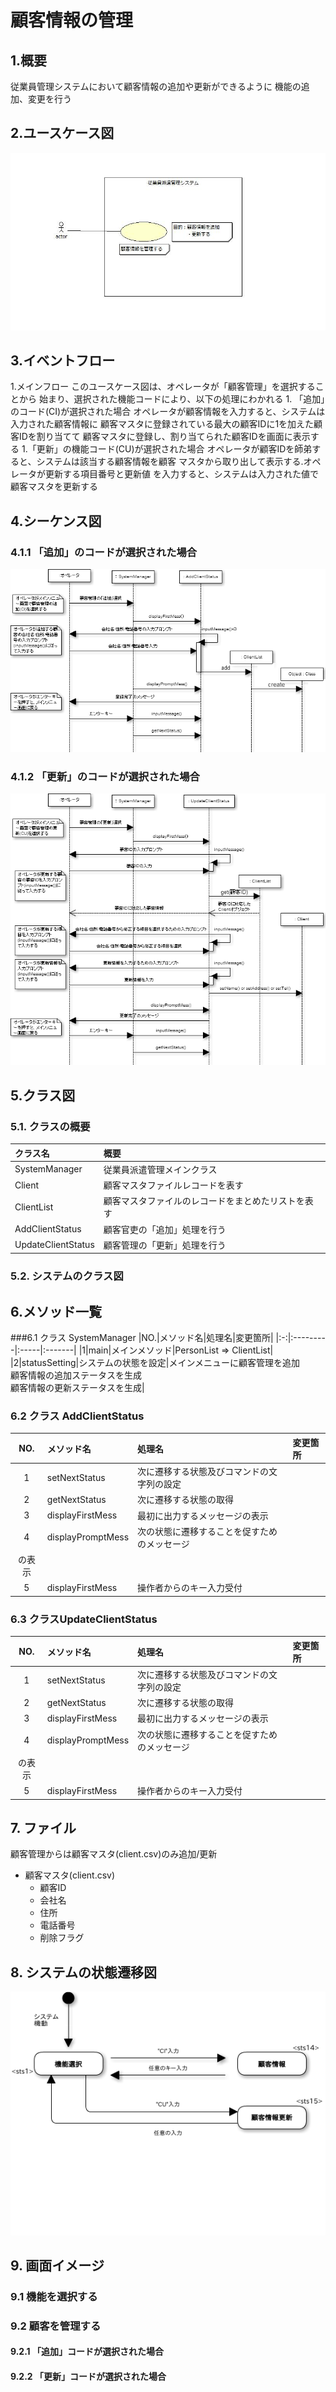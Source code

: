 # 顧客情報の管理

## 1.概要
従業員管理システムにおいて顧客情報の追加や更新ができるように
機能の追加、変更を行う

## 2.ユースケース図
![ユースケース図](jpg/ucd.jpg)
## 3.イベントフロー
1.メインフロー
このユースケース図は、オペレータが「顧客管理」を選択することから
始まり、選択された機能コードにより、以下の処理にわかれる
	 1. 「追加」のコード(CI)が選択された場合
	 オペレータが顧客情報を入力すると、システムは入力された顧客情報に
	 顧客マスタに登録されている最大の顧客IDに1を加えた顧客IDを割り当てて
	 顧客マスタに登録し、割り当てられた顧客IDを画面に表示する
	 1.「更新」の機能コード(CU)が選択された場合
	 オペレータが顧客IDを師弟すると、システムは該当する顧客情報を顧客
	 マスタから取り出して表示する.オペレータが更新する項目番号と更新値
	 を入力すると、システムは入力された値で顧客マスタを更新する

## 4.シーケンス図

### 4.1.1 「追加」のコードが選択された場合
![シーケンス図](png/sqd_add.png)

### 4.1.2 「更新」のコードが選択された場合
![シーケンス図](png/sqd_update.png)
## 5.クラス図

### 5.1. クラスの概要
|クラス名|概要|
|:-------|:---|
|SystemManager|従業員派遣管理メインクラス|
|Client|顧客マスタファイルレコードを表す|
|ClientList|顧客マスタファイルのレコードをまとめたリストを表す|
|AddClientStatus|顧客官吏の「追加」処理を行う|
|UpdateClientStatus|顧客管理の「更新」処理を行う|

### 5.2. システムのクラス図

## 6.メソッド一覧

###6.1 クラス SystemManager
|NO.|メソッド名|処理名|変更箇所|
|:-:|:---------|:-----|:-------|
|1|main|メインメソッド|PersonList => ClientList|
|2|statusSetting|システムの状態を設定|メインメニューに顧客管理を追加<br />
顧客情報の追加ステータスを生成<br />
顧客情報の更新ステータスを生成|

### 6.2 クラス AddClientStatus
|NO.|メソッド名|処理名|変更箇所|
|:-:|:---------|:-----|:-------|
|1|setNextStatus|次に遷移する状態及びコマンドの文字列の設定| |
|2|getNextStatus|次に遷移する状態の取得| |
|3|displayFirstMess|最初に出力するメッセージの表示| |
|4|displayPromptMess|次の状態に遷移することを促すためのメッセージ<br />
の表示| |
|5|displayFirstMess|操作者からのキー入力受付| |

### 6.3 クラスUpdateClientStatus
|NO.|メソッド名|処理名|変更箇所|
|:-:|:---------|:-----|:-------|
|1|setNextStatus|次に遷移する状態及びコマンドの文字列の設定| |
|2|getNextStatus|次に遷移する状態の取得| |
|3|displayFirstMess|最初に出力するメッセージの表示| |
|4|displayPromptMess|次の状態に遷移することを促すためのメッセージ<br />
の表示| |
|5|displayFirstMess|操作者からのキー入力受付| |

## 7. ファイル
顧客管理からは顧客マスタ(client.csv)のみ追加/更新
- 顧客マスタ(client.csv)
	- 顧客ID
	- 会社名
	- 住所
	- 電話番号
	- 削除フラグ

## 8. システムの状態遷移図
![状態遷移図](png/Untitled.png)

## 9. 画面イメージ

### 9.1 機能を選択する

### 9.2 顧客を管理する

#### 9.2.1 「追加」コードが選択された場合

#### 9.2.2 「更新」コードが選択された場合

